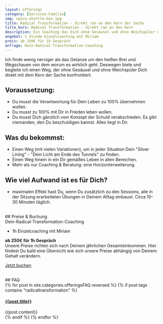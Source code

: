 ```yaml
---
layout: offerings
category: [Services-Familie]
img: space-shuttle-box.jpg
title: Radical Transformation - direkt ran an den Kern der Sache
title_kurz: Radical Transformation - direkt ran an den Kern
description: Ein Coaching das Dich ohne Gesäusel und ohne Weichspüler direkt mit dem Kern der Sache konfrontiert.<br>Es gibt niemanden, den Du beschuldigen kannst. Alles liegt in Dir und ermöglicht Dir eine Horizonterweiterung.
angebot: 1 Stunde Einzelcoaching mit Miriam
preis: ab 250€ für 1h Gespräch
anfrage: Dein-Radical-Transformation-Coaching
---
```


Ich finde wenig nerviger als das Getanze um den heißen Brei und Wegschauen von dem worum es wirklich geht. Deswegen biete und begleite ich einen Weg, der ohne Gesäusel und ohne Weichspüler Dich direkt mit dem Kern der Sache konfrontiert.

## Voraussetzung:
* Du musst die Verantwortung für Dein Leben zu 100% übernehmen wollen.
* Du musst zu 100% mit Dir in Frieden leben wollen.
* Du musst Dich gänzlich vom Konzept der Schuld verabschieden. Es gibt niemanden, den Du beschuldigen kannst. Alles liegt in Dir.

## Was du bekommst:
* Einen Weg (mit vielen Variationen), um in jeder Situation Dein "Silver Lining" - "Dein Licht am Ende des Tunnels" zu finden.
* Einen Weg hinein in ein Dir gemäßes Leben in allen Bereichen.
* Mehr als nur Coaching & Beratung: eine Horizonterweiterung.

## Wie viel Aufwand ist es für Dich?
* maximalen Effekt hast Du, wenn Du zusätzlich zu den Sessions, alle in der Sitzung erarbeiteten Übungen in Deinem Alltag einbaust. Circa 10-30 Minuten täglich.

<br>
## Preise & Buchung
<div class="panel panel-info">
<div class="panel-heading">Dein-Radical-Transformation-Coaching</div>
<div class="panel-body">

  <ul>
  <li>1h Einzelcoaching mit Miriam</li>
  </ul>
  <b>ab 250€ für 1h Gespräch</b>
  <br>Unsere Preise richten sich nach Deinem jährlichen Gesamteinkommen. Hier findest Du bald eine Übersicht wie sich unsere Preise abhängig von Deinem Gehalt verändern.
  <p><a href="mailto:{{ site.email }}?subject=Dein-Radical-Transformation-Coaching" target="_blank" class="btn btn-primary">Jetzt buchen</a></p>
</div>
</div>


<br>
## FAQ
<div class="panel-group" id="accordion" role="tablist" aria-multiselectable="true">
  <div class="panel panel-default">
  {% for post in site.categories.offeringsFAQ reversed %}
    {% if post.tags contains "radicaltransformation" %}
    <div class="panel-heading" role="tab" id="{{post.anker}}Head">
      <h4 class="panel-title">
        <a rclass="collapsed" ole="button" data-toggle="collapse" data-parent="#accordion" href="#{{post.anker}}Role" aria-expanded="false" aria-controls="{{post.anker}}">
          {{post.title}}
        </a>
      </h4>
    </div>
    <div id="{{post.anker}}Role" class="panel-collapse collapse" role="tabpanel" aria-labelledby="{{post.anker}}Head">
      <div class="panel-body">
        {{post.content}}
      </div>
    </div>
    {% endif %}
  {% endfor %}
  </div>
</div>
